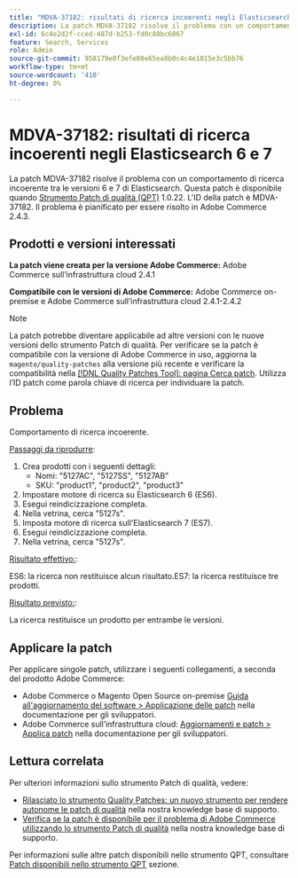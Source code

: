 ```yaml
---
title: "MDVA-37182: risultati di ricerca incoerenti negli Elasticsearch 6 e 7"
description: La patch MDVA-37182 risolve il problema con un comportamento di ricerca incoerente tra le versioni 6 e 7 di Elasticsearch. Questa patch è disponibile quando è installato [Quality Patches Tool (QPT)](/help/announcements/adobe-commerce-announcements/magento-quality-patches-released-new-tool-to-self-serve-quality-patches.md) 1.0.22. L'ID della patch è MDVA-37182. Il problema è pianificato per essere risolto in Adobe Commerce 2.4.3.
exl-id: 6c4e2d2f-cced-487d-b253-fd0c80bc6067
feature: Search, Services
role: Admin
source-git-commit: 958179e0f3efe08e65ea8b0c4c4e1015e3c5bb76
workflow-type: tm+mt
source-wordcount: '410'
ht-degree: 0%

---
```


# MDVA-37182: risultati di ricerca incoerenti negli Elasticsearch 6 e 7

La patch MDVA-37182 risolve il problema con un comportamento di ricerca incoerente tra le versioni 6 e 7 di Elasticsearch. Questa patch è disponibile quando [Strumento Patch di qualità (QPT)](/help/announcements/adobe-commerce-announcements/magento-quality-patches-released-new-tool-to-self-serve-quality-patches.md) 1.0.22. L&#39;ID della patch è MDVA-37182. Il problema è pianificato per essere risolto in Adobe Commerce 2.4.3.

## Prodotti e versioni interessati

**La patch viene creata per la versione Adobe Commerce:** Adobe Commerce sull’infrastruttura cloud 2.4.1

**Compatibile con le versioni di Adobe Commerce:** Adobe Commerce on-premise e Adobe Commerce sull’infrastruttura cloud 2.4.1-2.4.2

>[!NOTE]
>
>La patch potrebbe diventare applicabile ad altre versioni con le nuove versioni dello strumento Patch di qualità. Per verificare se la patch è compatibile con la versione di Adobe Commerce in uso, aggiorna la `magento/quality-patches` alla versione più recente e verificare la compatibilità nella [[!DNL Quality Patches Tool]: pagina Cerca patch](https://devdocs.magento.com/quality-patches/tool.html#patch-grid). Utilizza l’ID patch come parola chiave di ricerca per individuare la patch.

## Problema

Comportamento di ricerca incoerente.

<u>Passaggi da riprodurre</u>:

1. Crea prodotti con i seguenti dettagli:
   * Nomi: &quot;5127AC&quot;, &quot;5127SS&quot;, &quot;5127AB&quot;
   * SKU: &quot;product1&quot;, &quot;product2&quot;, &quot;product3&quot;
1. Impostare motore di ricerca su Elasticsearch 6 (ES6).
1. Esegui reindicizzazione completa.
1. Nella vetrina, cerca &quot;5127s&quot;.
1. Imposta motore di ricerca sull&#39;Elasticsearch 7 (ES7).
1. Esegui reindicizzazione completa.
1. Nella vetrina, cerca &quot;5127s&quot;.

<u>Risultato effettivo:</u>:

ES6: la ricerca non restituisce alcun risultato.ES7: la ricerca restituisce tre prodotti.

<u>Risultato previsto:</u>:

La ricerca restituisce un prodotto per entrambe le versioni.

## Applicare la patch

Per applicare singole patch, utilizzare i seguenti collegamenti, a seconda del prodotto Adobe Commerce:

* Adobe Commerce o Magento Open Source on-premise [Guida all&#39;aggiornamento del software > Applicazione delle patch](https://devdocs.magento.com/guides/v2.4/comp-mgr/patching/mqp.html) nella documentazione per gli sviluppatori.
* Adobe Commerce sull’infrastruttura cloud: [Aggiornamenti e patch > Applica patch](https://devdocs.magento.com/cloud/project/project-patch.html) nella documentazione per gli sviluppatori.

## Lettura correlata

Per ulteriori informazioni sullo strumento Patch di qualità, vedere:

* [Rilasciato lo strumento Quality Patches: un nuovo strumento per rendere autonome le patch di qualità](/help/announcements/adobe-commerce-announcements/magento-quality-patches-released-new-tool-to-self-serve-quality-patches.md) nella nostra knowledge base di supporto.
* [Verifica se la patch è disponibile per il problema di Adobe Commerce utilizzando lo strumento Patch di qualità](/help/support-tools/patches-available-in-qpt-tool/check-patch-for-magento-issue-with-magento-quality-patches.md) nella nostra knowledge base di supporto.

Per informazioni sulle altre patch disponibili nello strumento QPT, consultare [Patch disponibili nello strumento QPT](https://support.magento.com/hc/en-us/sections/360010506631-Patches-available-in-QPT-tool-) sezione.
